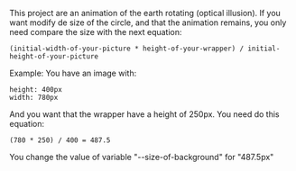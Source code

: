This project are an animation of the earth rotating (optical illusion).
If you want modify de size of the circle, and that the animation remains, you only need compare the size with the next equation:

    (initial-width-of-your-picture * height-of-your-wrapper) / initial-height-of-your-picture

Example:
You have an image with:

    height: 400px
    width: 780px

And you want that the wrapper have a height of 250px. You need do this equation:

    (780 * 250) / 400 = 487.5

You change the value of variable "--size-of-background" for "487.5px"